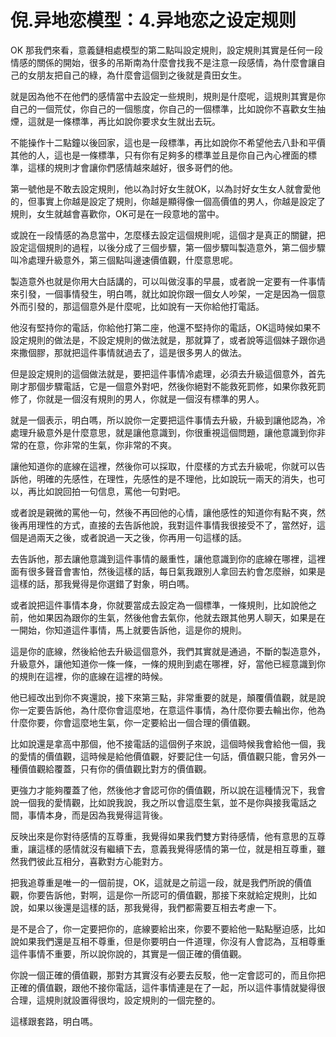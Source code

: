 # 倪.异地恋模型：4.异地恋之设定规则

OK 那我們來看，意義鏈相處模型的第二點叫設定規則，設定規則其實是任何一段情感的關係的開始，很多的吊斯南為什麼會找我不是注意一段感情，為什麼會讓自己的女朋友把自己的綠，為什麼會這個到之後就是貴田女生。

就是因為他不在他們的感情當中去設定一些規則，規則是什麼呢，這規則其實是你自己的一個荒仗，你自己的一個態度，你自己的一個標準，比如說你不喜歡女生抽煙，這就是一條標準，再比如說你要求女生就出去玩。

不能操作十二點鐘以後回家，這也是一段標準，再比如說你不希望他去八卦和平價其他的人，這也是一條標準，只有你有足夠多的標準並且是你自己內心裡面的標準，這樣的規則才會讓你們感情越來越好，很多哥們的他。

第一號他是不敢去設定規則，他以為討好女生就OK，以為討好女生女人就會愛他的，但事實上你越是設定了規則，你越是顯得像一個高價值的男人，你越是設定了規則，女生就越會喜歡你，OK可是在一段意地的當中。

或說在一段情感的為息當中，怎麼樣去設定這個規則呢，這個才是真正的關鍵，把設定這個規則的過程，以後分成了三個步驟，第一個步驟叫製造意外，第二個步驟叫冷處理升級意外，第三個點叫邊速價值觀，什麼意思呢。

製造意外也就是你用大白話講的，可以叫做沒事的早晨，或者說一定要有一件事情來引發，一個事情發生，明白嗎，就比如說你跟一個女人吵架，一定是因為一個意外而引發的，那這個意外是什麼呢，比如說有一天你給他打電話。

他沒有堅持你的電話，你給他打第二座，他還不堅持你的電話，OK這時候如果不設定規則的做法是，不設定規則的做法就是，那就算了，或者說等這個妹子跟你過來撒個膠，那就把這件事情就過去了，這是很多男人的做法。

但是設定規則的這個做法就是，要把這件事情冷處理，必須去升級這個意外，首先剛才那個步驟電話，它是一個意外對吧，然後你絕對不能救死罰修，如果你救死罰修了，你就是一個沒有規則的男人，你就是一個沒有標準的男人。

就是一個表示，明白嗎，所以說你一定要把這件事情去升級，升級到讓他認為，冷處理升級意外是什麼意思，就是讓他意識到，你很重視這個問題，讓他意識到你非常的在意，你非常的生氣，你非常的不爽。

讓他知道你的底線在這裡，然後你可以採取，什麼樣的方式去升級呢，你就可以告訴他，明確的先感性，在理性，先感性的是不理他，比如說玩一兩天的消失，也可以，再比如說回拍一句信息，罵他一句對吧。

或者說是親微的罵他一句，然後不再回他的心情，讓他感性的知道你有點不爽，然後再用理性的方式，直接的去告訴他說，我對這件事情我很接受不了，當然好，這個是過兩天之後，或者說過一天之後，你再用一句這樣的話。

去告訴他，那去讓他意識到這件事情的嚴重性，讓他意識到你的底線在哪裡，這裡面有很多聲音會害怕，然後這樣的話，每日氣我跟別人拿回去約會怎麼辦，如果是這樣的話，那我覺得是你選錯了對象，明白嗎。

或者說把這件事情本身，你就要當成去設定為一個標準，一條規則，比如說他之前，他如果因為跟你的生氣，然後他會去氣你，他就去跟其他男人聊天，如果是在一開始，你知道這件事情，馬上就要告訴他，這是你的規則。

這是你的底線，然後給他去升級這個意外，我們其實就是通過，不斷的製造意外，升級意外，讓他知道你一條一條，一條的規則到處在哪裡，好，當他已經意識到你的規則在這裡，你的底線在這裡的時候。

他已經改出到你不爽還說，接下來第三點，非常重要的就是，顛覆價值觀，就是說你一定要告訴他，為什麼你會這麼地，在意這件事情，為什麼你要去輪出你，他為什麼你要，你會這麼地生氣，你一定要給出一個合理的價值觀。

比如說還是拿高中那個，他不接電話的這個例子來說，這個時候我會給他一個，我的愛情的價值觀，這時候是給他價值觀，好要記住一句話，價值觀只能，會另外一種價值觀給覆蓋，只有你的價值觀比對方的價值觀。

更強力才能夠覆蓋了他，然後他才會認可你的價值觀，所以說在這種情況下，我會說一個我的愛情觀，比如說我說，我之所以會這麼生氣，並不是你與接我電話之間，事情本身，而是因為我覺得這背後。

反映出來是你對待感情的互尊重，我覺得如果我們雙方對待感情，他有意思的互尊重，讓這樣的感情就沒有繼續下去，意義我覺得感情的第一位，就是相互尊重，雖然我們彼此互相分，喜歡對方心能對方。

把我追尊重是唯一的一個前提，OK，這就是之前這一段，就是我們所說的價值觀，你要告訴他，對啊，這是你一所認可的價值觀，那接下來就給定規則，比如說，如果以後還是這樣的話，那我覺得，我們都需要互相去考慮一下。

是不是合了，你一定要把你的，底線要給出來，你要不要給他一點點壓迫感，比如說如果我們還是互相不尊重，但是你要明白一件道理，你沒有人會認為，互相尊重這件事情不重要，所以說你說的，其實是一個正確的價值觀。

你說一個正確的價值觀，那對方其實沒有必要去反駁，他一定會認可的，而且你把正確的價值觀，跟他不接你電話，這件事情連是在了一起，所以這件事情就變得很合理，這規則就設置得很均，設定規則的一個完整的。

這樣跟套路，明白嗎。